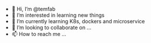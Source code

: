 - 👋 Hi, I’m @temfab
- 👀 I’m interested in learning new things
- 🌱 I’m currently learning K8s, dockers and microservice
- 💞️ I’m looking to collaborate on ...
- 📫 How to reach me ...

<!---
temfab/temfab is a ✨ special ✨ repository because its `README.md` (this file) appears on your GitHub profile.
You can click the Preview link to take a look at your changes.
--->
